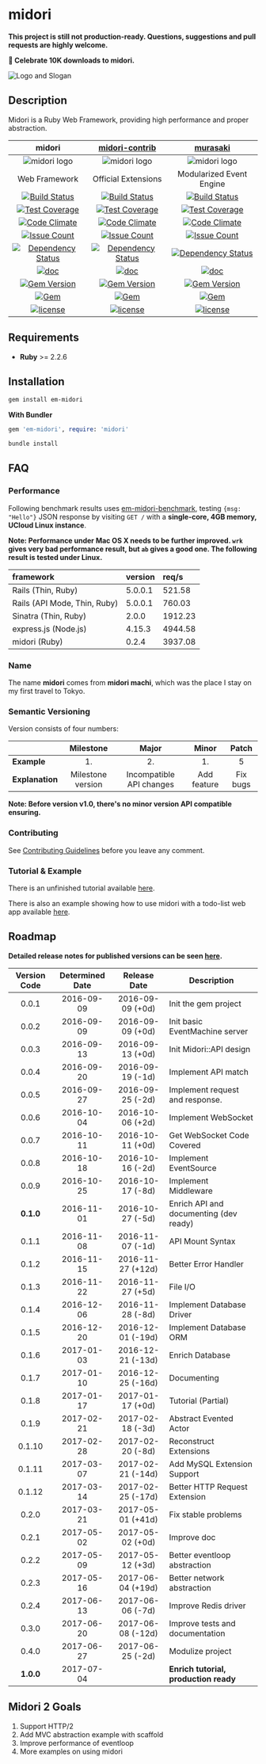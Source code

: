 # midori

**This project is still not production-ready. Questions, suggestions and pull requests are highly welcome.**

**🎉 Celebrate 10K downloads to midori.**

![Logo and Slogan](https://github.com/heckpsi-lab/em-midori/raw/master/.resources/slogan.png)

## Description

Midori is a Ruby Web Framework, providing high performance and proper abstraction.

|                  midori                  | [midori-contrib](https://github.com/heckpsi-lab/midori-contrib) | [murasaki](https://github.com/heckpsi-lab/murasaki) |
| :--------------------------------------: | :--------------------------------------: | :--------------------------------------: |
| ![midori logo](https://github.com/heckpsi-lab/em-midori/raw/master/.resources/midori_logo.png) | ![midori logo](https://github.com/heckpsi-lab/em-midori/raw/master/.resources/contrib_logo.png) | ![midori logo](https://github.com/heckpsi-lab/em-midori/raw/master/.resources/murasaki_logo.png) |
|              Web Framework               |           Official Extensions            |         Modularized Event Engine         |
| [![Build Status](https://travis-ci.org/heckpsi-lab/em-midori.svg?branch=master)](https://travis-ci.org/heckpsi-lab/em-midori) | [![Build Status](https://travis-ci.org/heckpsi-lab/midori-contrib.svg?branch=master)](https://travis-ci.org/heckpsi-lab/midori-contrib) | [![Build Status](https://travis-ci.org/heckpsi-lab/murasaki.svg?branch=master)](https://travis-ci.org/heckpsi-lab/murasaki) |
| [![Test Coverage](https://codeclimate.com/github/heckpsi-lab/em-midori/badges/coverage.svg)](https://codeclimate.com/github/heckpsi-lab/em-midori/coverage) | [![Test Coverage](https://codeclimate.com/github/heckpsi-lab/midori-contrib/badges/coverage.svg)](https://codeclimate.com/github/heckpsi-lab/midori-contrib/coverage) | [![Test Coverage](https://codeclimate.com/github/heckpsi-lab/murasaki/badges/coverage.svg)](https://codeclimate.com/github/heckpsi-lab/murasaki/coverage) |
| [![Code Climate](https://codeclimate.com/github/heckpsi-lab/em-midori/badges/gpa.svg)](https://codeclimate.com/github/heckpsi-lab/em-midori) | [![Code Climate](https://codeclimate.com/github/heckpsi-lab/midori-contrib/badges/gpa.svg)](https://codeclimate.com/github/heckpsi-lab/midori-contrib) | [![Code Climate](https://codeclimate.com/github/heckpsi-lab/murasaki/badges/gpa.svg)](https://codeclimate.com/github/heckpsi-lab/murasaki) |
| [![Issue Count](https://codeclimate.com/github/heckpsi-lab/em-midori/badges/issue_count.svg)](https://codeclimate.com/github/heckpsi-lab/em-midori) | [![Issue Count](https://codeclimate.com/github/heckpsi-lab/midori-contrib/badges/issue_count.svg)](https://codeclimate.com/github/heckpsi-lab/midori-contrib) | [![Issue Count](https://codeclimate.com/github/heckpsi-lab/murasaki/badges/issue_count.svg)](https://codeclimate.com/github/heckpsi-lab/murasaki) |
| [![Dependency Status](https://gemnasium.com/badges/github.com/heckpsi-lab/em-midori.svg)](https://gemnasium.com/github.com/heckpsi-lab/em-midori) | [![Dependency Status](https://gemnasium.com/badges/github.com/heckpsi-lab/midori-contrib.svg)](https://gemnasium.com/github.com/heckpsi-lab/midori-contrib) | [![Dependency Status](https://gemnasium.com/badges/github.com/heckpsi-lab/murasaki.svg)](https://gemnasium.com/github.com/heckpsi-lab/murasaki) |
| [![doc](http://inch-ci.org/github/heckpsi-lab/em-midori.svg?branch=master)](http://inch-ci.org/github/heckpsi-lab/em-midori) | [![doc](http://inch-ci.org/github/heckpsi-lab/midori-contrib.svg?branch=master)](http://inch-ci.org/github/heckpsi-lab/midori-contrib) | [![doc](http://inch-ci.org/github/heckpsi-lab/murasaki.svg?branch=master)](http://inch-ci.org/github/heckpsi-lab/murasaki) |
| [![Gem Version](https://img.shields.io/gem/v/em-midori.svg?maxAge=43200)](https://rubygems.org/gems/em-midori) | [![Gem Version](https://img.shields.io/gem/v/midori-contrib.svg?maxAge=43200)](https://rubygems.org/gems/midori-contrib) | [![Gem Version](https://img.shields.io/gem/v/murasaki.svg?maxAge=43200)](https://rubygems.org/gems/murasaki) |
| [![Gem](https://img.shields.io/gem/dt/em-midori.svg?maxAge=43200)](https://rubygems.org/gems/em-midori) | [![Gem](https://img.shields.io/gem/dt/midori-contrib.svg?maxAge=43200)](https://rubygems.org/gems/midori-contrib) | [![Gem](https://img.shields.io/gem/dt/murasaki.svg?maxAge=43200)](https://rubygems.org/gems/murasaki) |
| [![license](https://img.shields.io/github/license/heckpsi-lab/em-midori.svg?maxAge=2592000)]() | [![license](https://img.shields.io/github/license/heckpsi-lab/midori-contrib.svg?maxAge=2592000)]() | [![license](https://img.shields.io/github/license/heckpsi-lab/murasaki.svg?maxAge=2592000)]() |

## Requirements

- **Ruby** >= 2.2.6

## Installation

```bash
gem install em-midori
```

**With Bundler**

```ruby
gem 'em-midori', require: 'midori'
```

```bash
bundle install
```

## FAQ

### Performance

Following benchmark results uses [em-midori-benchmark](https://github.com/heckpsi-lab/em-midori-benchmark), testing `{msg: "Hello"}` JSON response by visiting `GET /` with a **single-core, 4GB memory, UCloud Linux instance**.

**Note: Performance under Mac OS X needs to be further improved. `wrk` gives very bad performance result, but `ab` gives a good one. The following result is tested under Linux.**

| framework                    | version | req/s   |
| :--------------------------- | :------ | :------ |
| Rails (Thin, Ruby)           | 5.0.0.1 | 521.58  |
| Rails (API Mode, Thin, Ruby) | 5.0.0.1 | 760.03  |
| Sinatra (Thin, Ruby)         | 2.0.0   | 1912.23 |
| express.js (Node.js)         | 4.15.3  | 4944.58 |
| midori (Ruby)                | 0.2.4   | 3937.08 |

### Name

The name **midori** comes from **midori machi**, which was the place I stay on my first travel to Tokyo.

### Semantic Versioning

Version consists of four numbers:

|                 |     Milestone     |          Major           |    Minor    |  Patch   |
| --------------- | :---------------: | :----------------------: | :---------: | :------: |
| **Example**     |        1.         |            2.            |     1.      |    5     |
| **Explanation** | Milestone version | Incompatible API changes | Add feature | Fix bugs |

**Note: Before version v1.0, there's no minor version API compatible ensuring.**

### Contributing

See [Contributing Guidelines](CONTRIBUTING.md) before you leave any comment.

### Tutorial & Example

There is an unfinished tutorial available [here](https://github.com/heckpsi-lab/em-midori/tree/master/tutorial).

There is also an example showing how to use midori with a todo-list web app available [here](https://github.com/heckpsi-lab/midori-todo-example).

## Roadmap

**Detailed release notes for published versions can be seen [here](https://github.com/heckpsi-lab/em-midori/releases).**

| Version Code | Determined Date |   Release Date    | Description                            |
| :----------: | :-------------: | :---------------: | -------------------------------------- |
|    0.0.1     |   2016-09-09    | 2016-09-09 (+0d)  | Init the gem project                   |
|    0.0.2     |   2016-09-09    | 2016-09-09 (+0d)  | Init basic EventMachine server         |
|    0.0.3     |   2016-09-13    | 2016-09-13 (+0d)  | Init Midori::API design                |
|    0.0.4     |   2016-09-20    | 2016-09-19 (-1d)  | Implement API match                    |
|    0.0.5     |   2016-09-27    | 2016-09-25 (-2d)  | Implement request and response.        |
|    0.0.6     |   2016-10-04    | 2016-10-06 (+2d)  | Implement WebSocket                    |
|    0.0.7     |   2016-10-11    | 2016-10-11 (+0d)  | Get WebSocket Code Covered             |
|    0.0.8     |   2016-10-18    | 2016-10-16 (-2d)  | Implement EventSource                  |
|    0.0.9     |   2016-10-25    | 2016-10-17 (-8d)  | Implement Middleware                   |
|  **0.1.0**   |   2016-11-01    | 2016-10-27 (-5d)  | Enrich API and documenting (dev ready) |
|    0.1.1     |   2016-11-08    | 2016-11-07 (-1d)  | API Mount Syntax                       |
|    0.1.2     |   2016-11-15    | 2016-11-27 (+12d) | Better Error Handler                   |
|    0.1.3     |   2016-11-22    | 2016-11-27 (+5d)  | File I/O                               |
|    0.1.4     |   2016-12-06    | 2016-11-28 (-8d)  | Implement Database Driver              |
|    0.1.5     |   2016-12-20    | 2016-12-01 (-19d) | Implement Database ORM                 |
|    0.1.6     |   2017-01-03    | 2016-12-21 (-13d) | Enrich Database                        |
|    0.1.7     |   2017-01-10    | 2016-12-25 (-16d) | Documenting                            |
|    0.1.8     |   2017-01-17    | 2017-01-17 (+0d)  | Tutorial (Partial)                     |
|    0.1.9     |   2017-02-21    | 2017-02-18 (-3d)  | Abstract Evented Actor                 |
|    0.1.10    |   2017-02-28    | 2017-02-20 (-8d)  | Reconstruct Extensions                 |
|    0.1.11    |   2017-03-07    | 2017-02-21 (-14d) | Add MySQL Extension Support            |
|    0.1.12    |   2017-03-14    | 2017-02-25 (-17d) | Better HTTP Request Extension          |
|    0.2.0     |   2017-03-21    | 2017-05-01 (+41d) | Fix stable problems                    |
|    0.2.1     |   2017-05-02    | 2017-05-02 (+0d)  | Improve doc                            |
|    0.2.2     |   2017-05-09    | 2017-05-12 (+3d)  | Better eventloop abstraction           |
|    0.2.3     |   2017-05-16    | 2017-06-04 (+19d) | Better network abstraction             |
|    0.2.4     |   2017-06-13    | 2017-06-06 (-7d)  | Improve Redis driver                   |
|    0.3.0     |   2017-06-20    | 2017-06-08 (-12d) | Improve tests and documentation        |
|    0.4.0     |   2017-06-27    | 2017-06-25 (-2d)  | Modulize project                       |
|  **1.0.0**   |   2017-07-04    |                   | **Enrich tutorial, production ready**  |

## Midori 2 Goals

1. Support HTTP/2
2. Add MVC abstraction example with scaffold
3. Improve performance of eventloop
4. More examples on using midori


